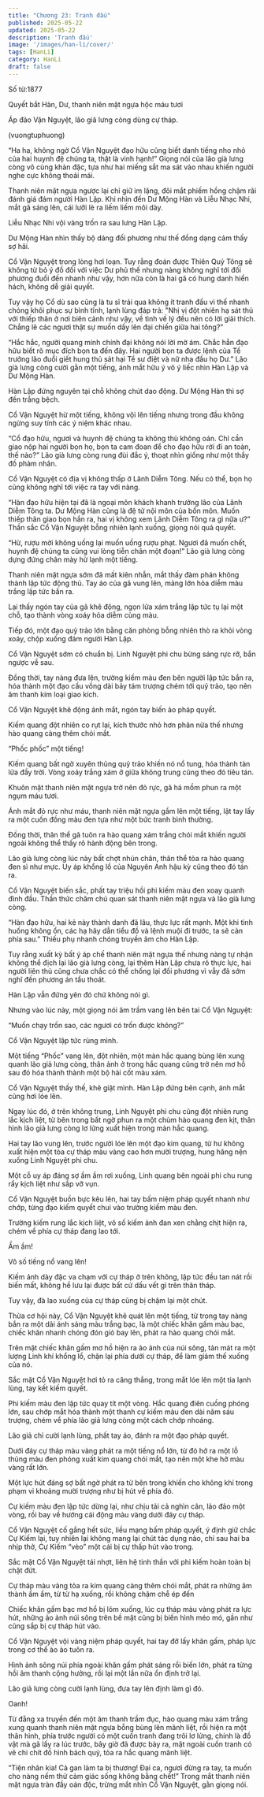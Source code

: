 ```yaml
---
title: "Chương 23: Tranh đấu"
published: 2025-05-22
updated: 2025-05-22
description: 'Tranh đấu'
image: '/images/han-li/cover/'
tags: [HanLi]
category: HanLi
draft: false
---
```


Số từ:1877  




Quyết bắt Hàn, Dư, thanh niên mặt ngựa hộc máu tươi

Áp đảo Vận Nguyệt, lão giã lưng còng dùng cự tháp.

(vuongtuphuong)





“Ha ha, không ngờ Cổ Vận Nguyệt đạo hữu cũng biết danh tiếng nho nhỏ của hai huynh đệ chúng ta, thật là vinh hạnh!” Giọng nói của lão già lưng còng vô cùng khàn đặc, tựa như hai miếng sắt ma sát vào nhau khiến người nghe cực không thoải mái.

Thanh niên mặt ngựa ngược lại chỉ giữ im lặng, đôi mắt phiếm hồng chậm rãi đánh giá đám người Hàn Lập. Khi nhìn đến Dư Mộng Hàn và Liễu Nhạc Nhi, mắt gã sáng lên, cái lưỡi lè ra liếm liếm môi dày.

Liễu Nhạc Nhi vội vàng trốn ra sau lưng Hàn Lập.

Dư Mộng Hàn nhìn thấy bộ dáng đối phương như thế đồng dạng cảm thấy sợ hãi.

Cổ Vận Nguyệt trong lòng hơi loạn. Tuy rằng đoán được Thiên Quỷ Tông sẽ không từ bỏ ý đồ đối với việc Dư phủ thế nhưng nàng không nghĩ tới đối phương đuổi đến nhanh như vậy, hơn nữa còn là hai gã có hung danh hiển hách, không dễ giải quyết.

Tuy vậy họ Cổ dù sao cũng là tu sĩ trải qua không ít tranh đấu vì thế nhanh chóng khôi phục sự bình tĩnh, lạnh lùng đáp trả: "Nhị vị đột nhiên hạ sát thủ với thiếp thân ở nơi biên cảnh như vậy, về tình về lý đều nên có lời giải thích. Chẳng lẽ các ngươi thật sự muốn dấy lên đại chiến giữa hai tông?”

“Hắc hắc, người quang minh chính đại không nói lời mờ ám. Chắc hẳn đạo hữu biết rõ mục đích bọn ta đến đây. Hai người bọn ta được lệnh của Tề trưởng lão đuổi giết hung thủ sát hại Tề sư điệt và nữ nha đầu họ Dư.” Lão già lưng còng cười gằn một tiếng, ánh mắt hữu ý vô ý liếc nhìn Hàn Lập và Dư Mộng Hàn.

Hàn Lập đứng nguyên tại chỗ không chút dao động. Dư Mộng Hàn thì sợ đến trắng bệch.

Cổ Vận Nguyệt hừ một tiếng, không vội lên tiếng nhưng trong đầu không ngừng suy tính các ý niệm khác nhau.

“Cổ đạo hữu, ngươi và huynh đệ chúng ta không thù không oán. Chỉ cần giao nộp hai người bọn họ, bọn ta cam đoan để cho đạo hữu rời đi an toàn, thế nào?” Lão già lưng còng rung đùi đắc ý, thoạt nhìn giống như một thầy đồ phàm nhân.

Cổ Vận Nguyệt có địa vị không thấp ở Lãnh Diễm Tông. Nếu có thể, bọn họ cũng không nghĩ tới việc ra tay với nàng.

“Hàn đạo hữu hiện tại đã là ngoại môn khách khanh trưởng lão của Lãnh Diễm Tông ta. Dư Mộng Hàn cũng là đệ tử nội môn của bổn môn. Muốn thiếp thân giao bọn hắn ra, hai vị không xem Lãnh Diễm Tông ra gì nữa ư?” Thần sắc Cổ Vận Nguyệt bỗng nhiên lạnh xuống, giọng nói quả quyết.

“Hừ, rượu mời không uống lại muốn uống rượu phạt. Ngươi đã muốn chết, huynh đệ chúng ta cũng vui lòng tiễn chân một đoạn!” Lão già lưng còng dựng đứng chân mày hừ lạnh một tiếng.

Thanh niên mặt ngựa sớm đã mất kiên nhẫn, mắt thấy đàm phán không thành lập tức động thủ. Tay áo của gã vung lên, mảng lớn hỏa diễm màu trắng lập tức bắn ra.

Lại thấy ngón tay của gã khẽ động, ngọn lửa xám trắng lập tức tụ lại một chỗ, tạo thành vòng xoáy hỏa diễm cùng màu.

Tiếp đó, một đạo quỷ trảo lớn bằng căn phòng bỗng nhiên thò ra khỏi vòng xoáy, chộp xuống đám người Hàn Lập.

Cổ Vận Nguyệt sớm có chuẩn bị. Linh Nguyệt phi chu bừng sáng rực rỡ, bắn ngược về sau.

Đồng thời, tay nàng đưa lên, trường kiếm màu đen bên người lập tức bắn ra, hóa thành một đạo cầu vồng dài bảy tám trượng chém tới quỷ trảo, tạo nên âm thanh kim loại giao kích.

Cổ Vận Nguyệt khẽ động ánh mắt, ngón tay biến ảo pháp quyết.

Kiếm quang đột nhiên co rụt lại, kích thước nhỏ hơn phân nửa thế nhưng hào quang càng thêm chói mắt.

“Phốc phốc” một tiếng!

Kiếm quang bất ngờ xuyên thủng quỷ trảo khiến nó nổ tung, hóa thành tàn lửa đầy trời. Vòng xoáy trắng xám ở giữa không trung cũng theo đó tiêu tán.

Khuôn mặt thanh niên mặt ngựa trở nên đỏ rực, gã há mồm phun ra một ngụm máu tươi.

Ánh mắt đỏ rực như máu, thanh niên mặt ngựa gầm lên một tiếng, lật tay lấy ra một cuốn đồng màu đen tựa như một bức tranh bình thường.

Đồng thời, thân thể gã tuôn ra hào quang xám trắng chói mắt khiến người ngoài không thể thấy rõ hành động bên trong.

Lão già lưng còng lúc này bất chợt nhún chân, thân thể tỏa ra hào quang đen sì như mực. Uy áp khổng lồ của Nguyên Anh hậu kỳ cũng theo đó tán ra.

Cổ Vận Nguyệt biến sắc, phất tay triệu hồi phi kiếm màu đen xoay quanh đỉnh đầu. Thần thức chăm chú quan sát thanh niên mặt ngựa và lão già lưng còng.

“Hàn đạo hữu, hai kẻ này thành danh đã lâu, thực lực rất mạnh. Một khi tình huống không ổn, các hạ hãy dẫn tiểu đồ và lệnh muội đi trước, ta sẽ cản phía sau.” Thiếu phụ nhanh chóng truyền âm cho Hàn Lập.

Tuy rằng xuất kỳ bất ý áp chế thanh niên mặt ngựa thế nhưng nàng tự nhận không thể địch lại lão già lưng còng, lại thêm Hàn Lập chưa rõ thực lực, hai người liên thủ cũng chưa chắc có thể chống lại đối phương vì vẫy đã sớm nghĩ đến phương án tẩu thoát.

Hàn Lập vẫn đứng yên đó chứ không nói gì.

Nhưng vào lúc này, một giọng nói âm trầm vang lên bên tai Cổ Vận Nguyệt:

“Muốn chạy trốn sao, các ngươi có trốn được không?”

Cổ Vận Nguyệt lập tức rùng mình.

Một tiếng “Phốc” vang lên, đột nhiên, một màn hắc quang bùng lên xung quanh lão giả lưng còng, thân ảnh ở trong hắc quang cũng trở nên mơ hồ sau đó hóa thành thành một bộ hài cốt màu xám.

Cổ Vận Nguyệt thấy thế, khẽ giật mình. Hàn Lập đứng bên cạnh, ánh mắt cũng hơi lóe lên.

Ngay lúc đó, ở trên không trung, Linh Nguyệt phi chu cũng đột nhiên rung lắc kịch liệt, từ bên trong bất ngờ phun ra một chùm hào quang đen kịt, thân hình lão giả lưng còng lơ lửng xuất hiện trong màn hắc quang.

Hai tay lão vung lên, trước người lóe lên một đạo kim quang, từ hư không xuất hiện một tòa cự tháp màu vàng cao hơn mười trượng, hung hăng nện xuống Linh Nguyệt phi chu.

Một cỗ uy áp đáng sợ ầm ầm rơi xuống, Linh quang bên ngoài phi chu rung rẩy kịch liệt như sắp vỡ vụn.

Cổ Vận Nguyệt buồn bực kêu lên, hai tay bấm niệm pháp quyết nhanh như chớp, từng đạo kiếm quyết chui vào trường kiếm màu đen.

Trường kiếm rung lắc kịch liệt, vô số kiếm ảnh đan xen chằng chịt hiện ra, chém về phía cự tháp đang lao tới.

Ầm ầm!

Vô số tiếng nổ vang lên!

Kiếm ảnh dày đặc va chạm với cự tháp ở trên không, lập tức đều tan nát rồi biến mất, không hề lưu lại được bất cứ dấu vết gì trên thân tháp.

Tuy vậy, đà lao xuống của cự tháp cũng bị chậm lại một chút.

Thừa cơ hội này, Cổ Vận Nguyệt khẽ quát lên một tiếng, từ trong tay nàng bắn ra một dải ánh sáng màu trắng bạc, là một chiếc khăn gấm màu bạc, chiếc khăn nhanh chóng đón gió bay lên, phát ra hào quang chói mắt.

Trên mặt chiếc khăn gấm mơ hồ hiện ra ảo ảnh của núi sông, tản mát ra một lượng Linh khí khổng lồ, chặn lại phía dưới cự tháp, để làm giảm thế xuống của nó.

Sắc mặt Cổ Vận Nguyệt hơi tỏ ra căng thẳng, trong mắt lóe lên một tia lạnh lùng, tay kết kiếm quyết.

Phi kiếm màu đen lập tức quay tít một vòng. Hắc quang điên cuồng phóng lớn, sau chớp mắt hóa thành một thanh cự kiếm màu đen dài năm sáu trượng, chém về phía lão giả lưng còng một cách chớp nhoáng.

Lão giả chỉ cười lạnh lùng, phất tay áo, đánh ra một đạo pháp quyết.

Dưới đáy cự tháp màu vàng phát ra một tiếng nổ lớn, từ đó hở ra một lỗ thủng màu đen phóng xuất kim quang chói mắt, tạo nên một khe hở màu vàng rất lớn.

Một lực hút đáng sợ bất ngờ phát ra từ bên trong khiến cho không khí trong phạm vi khoảng mười trượng như bị hút về phía đó.

Cự kiếm màu đen lập tức dừng lại, như chịu tải cả nghìn cân, lảo đảo một vòng, rồi bay về hướng cái động màu vàng dưới đáy cự tháp.

Cổ Vận Nguyệt cố gắng hết sức, liều mạng bấm pháp quyết, ý định giữ chắc Cự Kiếm lại, tuy nhiên lại không mang lại chút tác dụng nào, chỉ sau hai ba nhịp thở, Cự Kiếm “vèo” một cái bị cự thấp hút vào trong.

Sắc mặt Cổ Vận Nguyệt tái nhợt, liên hệ tinh thần với phi kiếm hoàn toàn bị chặt đứt.

Cự tháp màu vàng tỏa ra kim quang càng thêm chói mắt, phát ra những âm thành ầm ầm, từ từ hạ xuống, rồi không chậm chễ ép đến

Chiếc khăn gấm bạc mơ hồ bị lõm xuống, lúc cụ tháp màu vàng phát ra lực hút, những ảo ảnh núi sông trên bề mặt cũng bị biến hình méo mó, gần như cũng sắp bị cự tháp hút vào.

Cổ Vận Nguyệt vội vàng niệm pháp quyết, hai tay đỡ lấy khăn gấm, pháp lực trong cơ thể ào ào tuôn ra.

Hình ảnh sông núi phía ngoài khăn gấm phát sáng rồi biến lớn, phát ra từng hồi âm thanh cộng hưởng, rồi lại một lần nữa ổn định trở lại.

Lão giả lưng còng cười lạnh lùng, đưa tay lên định làm gì đó.

Oanh!

Từ đằng xa truyền đến một âm thanh trầm đục, hào quang màu xám trắng xung quanh thanh niên mặt ngựa bỗng bùng lên mãnh liệt, rồi hiện ra một thân hình, phía trước người có một cuốn tranh đang trôi lơ lửng, chính là đồ vật mà gã lấy ra lúc trước, bây giờ đã được bày ra, mặt ngoài cuốn tranh có vẽ chi chít đồ hình bách quỷ, tỏa ra hắc quang mãnh liệt.

“Tiện nhân kia! Cả gan làm ta bị thương! Đại ca, ngươi đừng ra tay, ta muốn cho nàng nếm thử cảm giác sống không bằng chết!” Trong mắt thanh niên mặt ngựa tràn đầy oán độc, trừng mắt nhìn Cổ Vận Nguyệt, gằn giọng nói.

